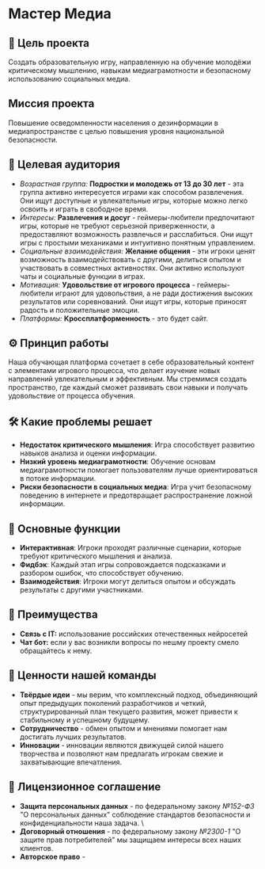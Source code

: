 # Мастер Медиа 
## 🎯 Цель проекта 
  Создать образовательную игру, направленную на обучение молодёжи критическому мышлению, навыкам медиаграмотности и безопасному использованию социальных медиа.
##  Миссия проекта
  Повышение осведомленности населения о дезинформации в медиапространстве с целью повышения уровня национальной безопасности.
## 👥 Целевая аудитория
  - *Возрастная группа:* **Подростки и молодежь от 13 до 30 лет** - эта группа активно интересуется играми как способом развлечения. Они ищут доступные и увлекательные игры, которые можно легко освоить и играть в свободное время.
  - *Интересы:* **Развлечения и досуг** - геймеры-любители предпочитают игры, которые не требуют серьезной приверженности, а предоставляют возможность развлечься и расслабиться. Они ищут игры с простыми механиками и интуитивно понятным управлением. 
  - *Социальные взаимодействия:* **Желание общения** - эти игроки ценят возможность взаимодействовать с другими, делиться опытом и участвовать в совместных активностях. Они активно используют чаты и социальные функции в играх.
  - *Мотивация:* **Удовольствие от игрового процесса** - геймеры-любители играют для удовольствия, а не ради достижения высоких результатов или соревнований. Они ищут игры, которые приносят радость и положительные эмоции.
  - *Платформы:* **Кроссплатформенность** - это будет сайт.
## ⚙️ Принцип работы
  Наша обучающая платформа сочетает в себе образовательный контент с элементами игрового процесса, что делает изучение новых направлений увлекательным и эффективным. Мы стремимся создать пространство, где каждый сможет развивать свои навыки и получать удовольствие от процесса обучения.
## 🛠️ Какие проблемы решает
  - **Недостаток критического мышления**: Игра способствует развитию навыков анализа и оценки информации.
  - **Низкий уровень медиаграмотности**: Обучение основам медиаграмотности помогает пользователям лучше ориентироваться в потоке информации.
  - **Риски безопасности в социальных медиа**: Игра учит безопасному поведению в интернете и предотвращает распространение ложной информации.
## 🚀 Основные функции

- **Интерактивная**: Игроки проходят различные сценарии, которые требуют критического мышления и анализа.
- **Фидбэк**: Каждый этап игры сопровождается подсказками и разбором ошибок, что способствует обучению.
- **Взаимодействия**: Игроки могут делиться опытом и обсуждать результаты с другими участниками.
## 🥇 Преимущества
- **Связь с IT:** использование российских отечественных нейросетей
- **Чат бот:** если у вас возникли вопросы по нешму проекту смело обращайтесь к нему.

## 🌟 Ценности нашей команды
- **Твёрдые идеи** - мы верим, что комплексный подход, объединяющий опыт предыдущих поколений разработчиков и четкий, структурированный план текущего развития, может привести к стабильному и успешному будущему.
- **Сотрудничество** - обмен опытом и мнениями помогает нам достигать лучших результатов.
- **Инновации** - инновации являются движущей силой нашего творчества и позволяют нам предлагать игрокам свежие и захватывающие впечатления.
## 📝 Лицензионное соглашение
- **Защита персональных данных** - по федеральному закону *№152-ФЗ* "О персональных данных" соблюдение стандартов безопасности и конфиденциальности наша задача. \
- **Договорный отношения** - по федеральному закону *№2300-1* "О защите прав потребителей" мы защищаем интересы всех наших клиентов.
- **Авторское право** - 

